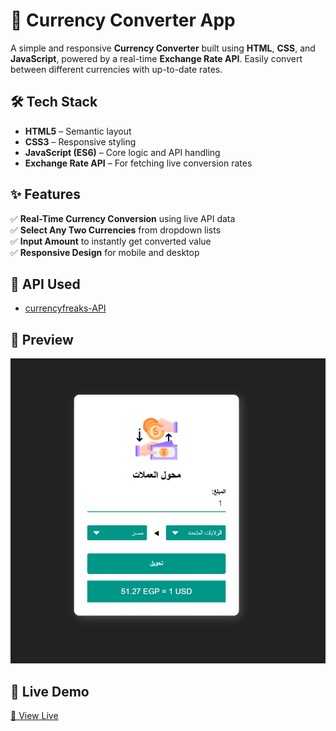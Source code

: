 # 💱 Currency Converter App

A simple and responsive **Currency Converter** built using **HTML**, **CSS**, and **JavaScript**, powered by a real-time **Exchange Rate API**. Easily convert between different currencies with up-to-date rates.

## 🛠️ Tech Stack

- **HTML5** – Semantic layout  
- **CSS3** – Responsive styling  
- **JavaScript (ES6)** – Core logic and API handling  
- **Exchange Rate API** – For fetching live conversion rates

## ✨ Features

✅ **Real-Time Currency Conversion** using live API data  
✅ **Select Any Two Currencies** from dropdown lists  
✅ **Input Amount** to instantly get converted value  
✅ **Responsive Design** for mobile and desktop  

## 🔌 API Used

- [currencyfreaks-API](https://currencyfreaks.com/)

## 📸 Preview

![Currency Converter Screenshot](images/preview.png)

## 🚀 Live Demo

[🔗 View Live](https://ahmedragab15.github.io/Currency-Converter)